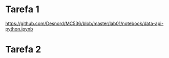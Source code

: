 # Tarefa 1
https://github.com/Desnord/MC536/blob/master/lab01/notebook/data-api-python.ipynb
# Tarefa 2
